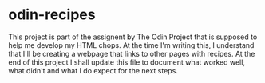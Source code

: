 # odin-recipes

This project is part of the assignent by The Odin Project that is supposed to help me develop my HTML chops. At the time I'm writing this, I understand that I'll be creating a webpage that links to other pages with recipes. At the end of this project I shall update this file to document what worked well, what didn't and what I do expect for the next steps.